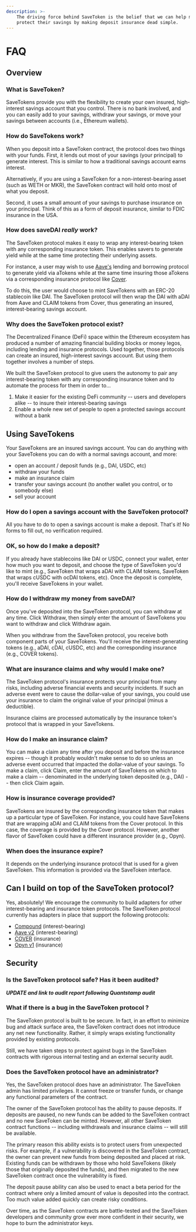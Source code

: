 ```yaml
---
description: >-
    The driving force behind SaveToken is the belief that we can help more savers
    protect their savings by making deposit insurance dead simple.
---
```


# FAQ

## Overview

### What is SaveToken?

SaveTokens provide you with the flexibility to create your own insured, high-interest savings account that you control. There is no bank involved, and you can easily add to your savings, withdraw your savings, or move your savings between accounts \(i.e., Ethereum wallets\).

### How do SaveTokens work?

When you deposit into a SaveToken contract, the protocol does two things with your funds. First, it lends out most of your savings \(your principal\) to generate interest. This is similar to how a traditional savings account earns interest.

Alternatively, if you are using a SaveToken for a non-interest-bearing asset \(such as WETH or MKR\), the SaveToken contract will hold onto most of what you deposit.

Second, it uses a small amount of your savings to purchase insurance on your principal. Think of this as a form of deposit insurance, similar to FDIC insurance in the USA.

### How does saveDAI _really_ work?

The SaveToken protocol makes it easy to wrap any interest-bearing token with any corresponding insurance token. This enables savers to generate yield while at the same time protecting their underlying assets.

For instance, a user may wish to use [Aave's](https://aave.com/) lending and borrowing protocol to generate yield via aTokens while at the same time insuring those aTokens via a corresponding insurance protocol like [Cover](https://www.coverprotocol.com/).

To do this, the user would choose to mint SaveTokens with an ERC-20 stablecoin like DAI. The SaveToken protocol will then wrap the DAI with aDAI from Aave and CLAIM tokens from Cover, thus generating an insured, interest-bearing savings account.

### Why does the SaveToken protocol exist?

The Decentralized Finance \(DeFi\) space within the Ethereum ecosystem has produced a number of amazing financial building blocks or money legos, including lending and insurance protocols. Used together, those protocols can create an insured, high-interest savings account. But using them together involves a number of steps.

We built the SaveToken protocol to give users the autonomy to pair any interest-bearing token with any corresponding insurance token and to automate the process for them in order to...

1. Make it easier for the existing DeFi community -- users and developers alike -- to insure their interest-bearing savings
2. Enable a whole new set of people to open a protected savings account without a bank

## Using SaveTokens

Your SaveTokens are an insured savings account. You can do anything with your SaveTokens you can do with a normal savings account, and more:

-   open an account / deposit funds \(e.g., DAI, USDC, etc\)
-   withdraw your funds
-   make an insurance claim
-   transfer your savings account \(to another wallet you control, or to somebody else\)
-   sell your account

### How do I open a savings account with the SaveToken protocol?

All you have to do to open a savings account is make a deposit. That's it! No forms to fill out, no verification required.

### OK, so how do I make a deposit?

If you already have stablecoins like DAI or USDC, connect your wallet, enter how much you want to deposit, and choose the type of SaveToken you'd like to mint \(e.g., SaveToken that wraps aDAI with CLAIM tokens, SaveToken that wraps cUSDC with ocDAI tokens, etc\). Once the deposit is complete, you'll receive SaveTokens in your wallet.

### How do I withdraw my money from saveDAI?

Once you've deposited into the SaveToken protocol, you can withdraw at any time. Click Withdraw, then simply enter the amount of SaveTokens you want to withdraw and click Withdraw again.

When you withdraw from the SaveToken protocol, you receive both component parts of your SaveTokens. You'll receive the interest-generating tokens \(e.g., aDAI, cDAI, cUSDC, etc\) and the corresponding insurance \(e.g., COVER tokens\).

### What are insurance claims and why would I make one?

The SaveToken protocol's insurance protects your principal from many risks, including adverse financial events and security incidents. If such an adverse event were to cause the dollar-value of your savings, you could use your insurance to claim the original value of your principal \(minus a deductible\).

Insurance claims are processed automatically by the insurance token's protocol that is wrapped in your SaveTokens.

### How do I make an insurance claim?

You can make a claim any time after you deposit and before the insurance expires -- though it probably wouldn't make sense to do so unless an adverse event occurred that impacted the dollar-value of your savings. To make a claim, click Claim, enter the amount of SaveTokens on which to make a claim -- denominated in the underlying token deposited \(e.g., DAI\) -- then click Claim again.

### How is insurance coverage provided?

SaveTokens are insured by the corresponding insurance token that makes up a particular type of SaveToken. For instance, you could have SaveTokens that are wrapping aDAI and CLAIM tokens from the Cover protocol. In this case, the coverage is provided by the Cover protocol. However, another flavor of SaveToken could have a different insurance provider \(e.g., Opyn\).

### When does the insurance expire?

It depends on the underlying insurance protocol that is used for a given SaveToken. This information is provided via the SaveToken interface.

## Can I build on top of the SaveToken protocol?

Yes, absolutely! We encourage the community to build adapters for other interest-bearing and insurance token protocols. The SaveToken protocol currently has adapters in place that support the following protocols:

-   [Compound](https://compound.finance/) \(interest-bearing\)
-   [Aave v2](https://docs.aave.com/developers/) \(interest-bearing\)
-   [COVER](https://docs.coverprotocol.com/) \(insurance\)
-   [Opyn v1](https://opyn.gitbook.io/opynv1/) \(insurance\)

## Security

### Is the SaveToken protocol safe? Has it been audited?

_**UPDATE and link to audit report following Quantstamp audit**_

### What if there is a bug in the SaveToken protocol ?

The SaveToken protocol is built to be secure. In fact, in an effort to minimize bug and attack surface area, the SaveToken contract does not introduce any net new functionality. Rather, it simply wraps existing functionality provided by existing protocols.

Still, we have taken steps to protect against bugs in the SaveToken contracts with rigorous internal testing and an external security audit.

### Does the SaveToken protocol have an administrator?

Yes, the SaveToken protocol does have an administrator. The SaveToken admin has limited privileges. It cannot freeze or transfer funds, or change any functional parameters of the contract.

The owner of the SaveToken protocol has the ability to pause deposits. If deposits are paused, no new funds can be added to the SaveToken contract and no new SaveToken can be minted. However, all other SaveToken contract functions -- including withdrawals and insurance claims -- will still be available.

The primary reason this ability exists is to protect users from unexpected risks. For example, if a vulnerability is discovered in the SaveToken contract, the owner can prevent new funds from being deposited and placed at risk. Existing funds can be withdrawn by those who hold SaveTokens \(likely those that originally deposited the funds\), and then migrated to the new SaveToken contract once the vulnerability is fixed.

The deposit pause ability can also be used to enact a beta period for the contract where only a limited amount of value is deposited into the contract. Too much value added quickly can create risky conditions.

Over time, as the SaveToken contracts are battle-tested and the SaveToken developers and community grow ever more confident in their security, we hope to burn the administrator keys.
